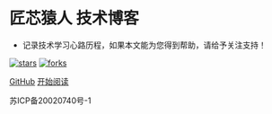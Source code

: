 <!-- <img width="180px" style="border-radius: 50%" bor src="https://nodejsred.oss-cn-shanghai.aliyuncs.com/nodejs_roadmap-logo.jpeg?x-oss-process=style/may"> -->

# 匠芯猿人 技术博客

- 记录技术学习心路历程，如果本文能为您得到帮助，请给予关注支持！

[![stars](https://badgen.net/github/stars/xuefei0722/Blog?icon=github&color=4ab8a1)](https://github.com/xuefei0722/Blog) [![forks](https://badgen.net/github/forks/xuefei0722/Blog?icon=github&color=4ab8a1)](https://github.com/xuefei0722/Blog)

[GitHub](<https://github.com/xuefei0722/Blog>)
[开始阅读](README.md)

苏ICP备20020740号-1